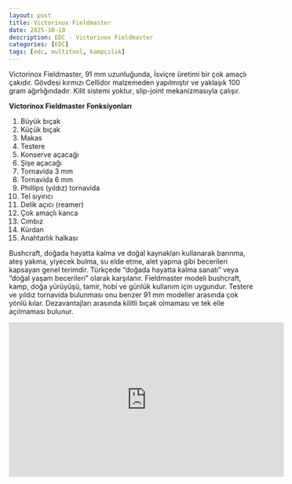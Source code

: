 ```yaml
---
layout: post
title: Victorinox Fieldmaster
date: 2025-10-10
description: EDC - Victorinox Fieldmaster
categories: [EDC]
tags: [edc, multitool, kampçılık]
---
```



Victorinox Fieldmaster, 91 mm uzunluğunda, İsviçre üretimi bir çok amaçlı çakıdır. Gövdesi kırmızı Cellidor malzemeden yapılmıştır ve yaklaşık 100 gram ağırlığındadır. Kilit sistemi yoktur, slip-joint mekanizmasıyla çalışır.

**Victorinox Fieldmaster Fonksiyonları**


   1. Büyük bıçak
   2. Küçük bıçak
   3. Makas
   4. Testere
   5. Konserve açacağı
   6. Şişe açacağı
   7. Tornavida 3 mm
   8. Tornavida 6 mm
   9. Phillips (yıldız) tornavida
   10. Tel sıyırıcı
   11. Delik açıcı (reamer)
   12. Çok amaçlı kanca
   13. Cımbız
   14. Kürdan
   15. Anahtarlık halkası


Bushcraft, doğada hayatta kalma ve doğal kaynakları kullanarak barınma, ateş yakma, yiyecek bulma, su elde etme, alet yapma gibi becerileri kapsayan genel terimdir. Türkçede “doğada hayatta kalma sanatı” veya “doğal yaşam becerileri” olarak karşılanır. Fieldmaster modeli bushcraft, kamp, doğa yürüyüşü, tamir, hobi ve günlük kullanım için uygundur. Testere ve yıldız tornavida bulunması onu benzer 91 mm modeller arasında çok yönlü kılar. Dezavantajları arasında kilitli bıçak olmaması ve tek elle açılmaması bulunur.

<div class="w-full p-1 min-h-screen flex flex-row justify-center" style="aspect-ratio:16/9;">
  <iframe width="560" height="315" src="https://www.youtube.com/embed/jW_fZpypBf8?si=6iRA0lXTMxtwfJrF" title="YouTube video player" frameborder="0" allow="accelerometer; autoplay; clipboard-write; encrypted-media; gyroscope; picture-in-picture; web-share" referrerpolicy="strict-origin-when-cross-origin" allowfullscreen></iframe>
</div>
